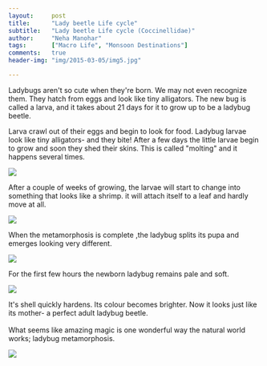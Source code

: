 ```yaml
---
layout:     post
title:      "Lady beetle Life cycle"
subtitle:   "Lady beetle Life cycle (Coccinellidae)"
author:     "Neha Manohar"
tags:       ["Macro Life", "Monsoon Destinations"]
comments:   true
header-img: "img/2015-03-05/img5.jpg"

---
```



<p>Ladybugs aren't so cute when they're born. We may not even recognize them. They hatch from eggs and look like tiny alligators. The new bug is called a larva, and it takes about 21 days for it to grow up to be a ladybug beetle.</p>

<p>
Larva crawl out of their eggs and begin to look for food. Ladybug larvae look like tiny alligators- and they bite! After a few days the little larvae begin to grow and soon they shed their skins. This is called "molting" and it happens several times.
</p>

<img src="{{ site.baseurl }}/img/2015-03-05/img6.jpg">

<p> After a couple of weeks of growing, the larvae will start to change into something that looks like a shrimp. it will attach itself to a leaf and hardly move at all.
</p>

<img src="{{ site.baseurl }}/img/2015-03-05/img2.jpg">

<p>When the metamorphosis is complete ,the ladybug splits its pupa and emerges looking very different.
</p>

<img src="{{ site.baseurl }}/img/2015-03-05/img3.jpg">

<p>For the first few hours the newborn ladybug remains pale and soft.
</p>

<img src="{{ site.baseurl }}/img/2015-03-05/img4.jpg">

<p>
It's shell quickly hardens. Its colour becomes brighter. Now it looks just like its mother- a perfect adult ladybug beetle.
<br><br>What seems like amazing magic is one wonderful way the natural world works; ladybug metamorphosis.
</p>

<img src="{{ site.baseurl }}/img/2015-03-05/img5.jpg">

<br>
